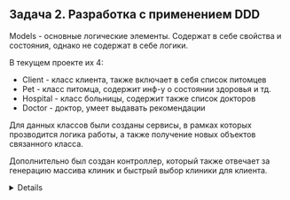## Задача 2. Разработка с применением DDD

Models - основные логические элементы. Содержат в себе свойства и состояния, однако не содержат в себе логики.

В текущем проекте их 4:
 - Client - класс клиента, также включает в себя список питомцев
 - Pet - класс питомца, содержит инф-у о состоянии здоровья и тд.
 - Hospital - класс больницы, содержит также список докторов
 - Doctor - доктор, умеет выдавать рекомендации

Для данных классов были созданы сервисы, в рамках которых прозводится логика работы, 
а также получение новых объектов связанного класса.

Дополнительно был создан контроллер, который также отвечает за генерацию массива клиник 
и быстрый выбор клиники для клиента.

<details>
Отдельно стоит отметить, что полноценным подход DDD становиться при использовании Spring фреймворка.
</details>